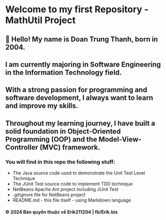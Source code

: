 ﻿# Welcome to my first Repository - MathUtil Project

## 👋 Hello! My name is **Doan Trung Thanh**, born in 2004. 
## I am currently majoring in **Software Engineering** in the **Information Technology** field.
## With a strong passion for programming and software development, I always want to learn and improve my skills. 
## Throughout my learning journey, I have built a solid foundation in **Object-Oriented Programming (OOP)** and the **Model-View-Controller (MVC)** framework.

### You will find in this repo the following stuff:
* The Java source code used to demonstrate the Unit Test Level Technique
* The JUnit Test source code to implement TDD technique
* NetBeans Apache Ant project including JUnit Test
* .gitignore file for NetBeans project
* README.md - this file itself - using Markdown language

#### © 2024 Bản quyền thuộc về Erik211204 | fb/Erik.bis